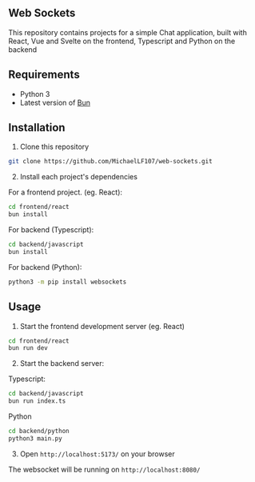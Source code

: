 ## Web Sockets

This repository contains projects for a simple Chat application, built with React, Vue and Svelte on the frontend, Typescript and Python on the backend

## Requirements

 - Python 3
 - Latest version of [Bun](https://bun.sh/)

## Installation

1. Clone this repository
```bash
git clone https://github.com/MichaelLF107/web-sockets.git
```

2. Install each project's dependencies

For a frontend project. (eg. React):
```bash
cd frontend/react
bun install
```

For backend (Typescript):
```bash
cd backend/javascript
bun install
```

For backend (Python):
```bash
python3 -m pip install websockets
```

## Usage

1. Start the frontend development server (eg. React)
```bash
cd frontend/react
bun run dev
```

2. Start the backend server:

Typescript:
```bash
cd backend/javascript
bun run index.ts
```

Python
```bash
cd backend/python
python3 main.py
```

3. Open `http://localhost:5173/` on your browser

The websocket will be running on `http://localhost:8080/`
